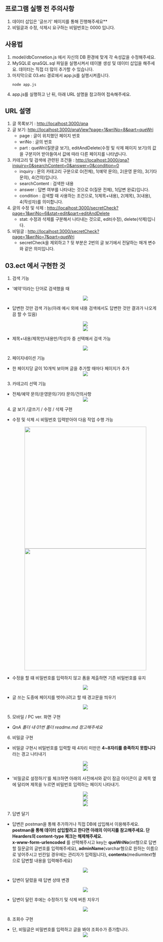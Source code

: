 ## 프로그램 실행 전 주의사항
1. 데이터 삽입은 '글쓰기' 페이지를 통해 진행해주세요**
2. 비밀글과 수정, 삭제시 요구하는 비밀번호는 0000 입니다.

## 사용법
1. model/dbConnetion.js 에서 자신의 DB 환경에 맞게 각 속성값을 수정해주세요.
2. MySQL로 qnaSQL.sql 파일을 실행시켜서 테이블 생성 및 데이터 삽입을 해주세요. 데이터는 직접 더 많이 추가할 수 있습니다.
3. 마지막으로 03.etc 경로에서 app.js를 실행시켜줍니다.
   ```
   node app.js
   ```
4. app.js를 실행하고 난 뒤, 아래 URL 설명을 참고하여 접속해주세요.   

## URL 설명
1. 글 목록보기 : <http://localhost:3000/qna>
2. 글 보기: <http://localhost:3000/qnaView?page=1&wriNo=8&part=queWri>
    - page : 글이 위치했던 페이지 번호
    - wriNo : 글의 번호
    - part : queWri(질문글 보기), editAndDelete(수정 및 삭제 페이지 보기)의 값을 구분지어 받아들여서 값에 따라 다른 페이지를 나타냅니다.
 3. 카테고리 및 검색에 관련된 조건들
  : <http://localhost:3000/qna?inquiry=0&searchContent=0&answer=0&condition=0>
    - inquiry : 문의 카테고리 구분으로 0(전체), 1(예약 문의), 2(운영 문의), 3(기타 문의), 4(건의)입니다.
    - searchContent : 검색한 내용
    - answer : 답변 여부를 나타내는 것으로 0(질문 전체), 1(답변 완료)입니다.
    - condition : 검색할 때 사용하는 조건으로, 1(제목+내용), 2(제목), 3(내용), 4(작성자)를 의미합니다.
  4. 글의 수정 및 삭제
   : <http://localhost:3000/secretCheck?page=1&wriNo=6&stat=edit&part=editAndDelete>
     - stat: 수정과 삭제를 구분해서 나타내는 것으로, edit(수정), delete(삭제)입니다.
  5. 비밀글 : <http://localhost:3000/secretCheck?page=1&wriNo=7&part=queWri>
     - secretCheck을 제외하고 ? 뒷 부분은 2번의 글 보기에서 전달하는 매개 변수와 같은 의미입니다.
  
  
## 03.ect 에서 구현한 것
1. 검색 기능
  - '예약'이라는 단어로 검색했을 때
    <div align="center">
      <img src="https://devwebdata2021.s3.ap-northeast-2.amazonaws.com/markdown/qna03/search.png">
    </div>

  - 답변한 것만 검색 가능(아래 예시 외에 내용 검색에서도 답변한 것만 결과가 나오게끔 할 수 있음)
    <div align="center">
      <img src="https://devwebdata2021.s3.ap-northeast-2.amazonaws.com/markdown/qna03/searchanswer1.png">
    </div>
    <div align="center">
      <img src="https://devwebdata2021.s3.ap-northeast-2.amazonaws.com/markdown/qna03/searchanswer2.png">
    </div>

  - 제목+내용/제목만/내용만/작성자 중 선택해서 검색 가능
    <div align="center">
      <img src="https://devwebdata2021.s3.ap-northeast-2.amazonaws.com/markdown/qna03/multi.png">
    </div>

2. 페이지네이션 기능
  - 한 페이지당 글이 10개씩 보이며 글을 추가할 때마다 페이지가 추가
    <div align="center">
      <img src="https://devwebdata2021.s3.ap-northeast-2.amazonaws.com/markdown/qna03/pagination.png">
    </div>
  
3. 카테고리 선택 기능
  - 전체/예약 문의/운영문의/기타 문의/건의사항 
    <div align="center">
      <img src="https://devwebdata2021.s3.ap-northeast-2.amazonaws.com/markdown/qna03/category.png">
    </div>
  
4. 글 보기 /글쓰기 / 수정 / 삭제 구현
  - 수정 및 삭제 시 비밀번호 입력받아야 다음 작업 수행 가능
    <div align="center">
      <img src="https://devwebdata2021.s3.ap-northeast-2.amazonaws.com/markdown/qna03/edit2.png" width="400" height="auto">
      <img src="https://devwebdata2021.s3.ap-northeast-2.amazonaws.com/markdown/qna03/delete2.png" width="400" height="auto">
    </div>
    
  - 수정을 할 떄 비밀번호를 입력하지 않고 폼을 제출하면 기존 비밀번호를 유지
    <div align="center">
      <img src="https://devwebdata2021.s3.ap-northeast-2.amazonaws.com/markdown/qna03/edit3.png">
    </div>
    
  - 글 쓰는 도중에 페이지를 벗어나려고 할 때 경고문을 띄우기
    <div align="center">
      <img src="https://devwebdata2021.s3.ap-northeast-2.amazonaws.com/markdown/qna03/out.png">
    </div>
  
5. 모바일 / PC ver. 화면 구현
  - *QnA 폴더 내 01번 폴더 readme.md 참고해주세요*
  
6. 비밀글 구현
  - 비밀글 구현시 비밀번호를 입력할 때 4자리 미만은 **4~8자리를 충족하지 못합니다**라는 경고 나타내기
    <div align="center">
      <img src="https://devwebdata2021.s3.ap-northeast-2.amazonaws.com/markdown/qna03/password3.png">
    </div> 
    <div align="center">
      <img src="https://devwebdata2021.s3.ap-northeast-2.amazonaws.com/markdown/qna03/password4.png">
    </div>
  
  - '비밀글로 설정하기'를 체크하면 아래의 사진에서와 같이 잠금 아이콘이 글 제목 옆에 달리며 제목을 누르면 비밀번호 입력하는 페이지 나타내기. 
    <div align="center">
      <img src="https://devwebdata2021.s3.ap-northeast-2.amazonaws.com/markdown/qna03/secret3.png">
    </div> 
    <div align="center">
      <img src="https://devwebdata2021.s3.ap-northeast-2.amazonaws.com/markdown/qna03/secret1.png">
    </div>   
    <div align="center">
      <img src="https://devwebdata2021.s3.ap-northeast-2.amazonaws.com/markdown/qna03/secret2.png">
    </div>  

7. 답변 달기
  - 답변은 postman을 통해 추가하거나 직접 DB에 삽입해서 이용해주세요.      
    **postman을 통해 데이터 삽입할려고 한다면 아래의 이미지를 참고해주세요. 단 Hearders의 content-type 체크는 해제해주세요.**     
    **x-www-form-urlencoded** 를 선택해주시고 key는 **queWriNo**(int형으로 답변할 질문글의 글번호를 입력해주세요), **adminName**(varchar형으로 원하는 이름으로 넣어주시고 빈칸일 경우에는 관리자가 입력됩니다), **contents**(mediumtext형으로 답변할 내용을 입력해주세요)
    <div align="center">
      <img src="https://devwebdata2021.s3.ap-northeast-2.amazonaws.com/markdown/qna03/postman.png">
    </div>   
    
  - 답변이 달렸을 때 답변 상태 변경 
    <div align="center">
      <img src="https://devwebdata2021.s3.ap-northeast-2.amazonaws.com/markdown/qna03/answer1.png">
    </div>
    
  - 답변이 달린 후에는 수정하기 및 삭제 버튼 지우기
    <div align="center">
      <img src="https://devwebdata2021.s3.ap-northeast-2.amazonaws.com/markdown/qna03/answer2.png">
    </div>   
  
8. 조회수 구현
  - 단, 비밀글은 비밀번호를 입력하고 글을 봐야 조회수가 증가합니다.
    <div align="center">
      <img src="https://devwebdata2021.s3.ap-northeast-2.amazonaws.com/markdown/qna03/views1.png">
    </div>   
